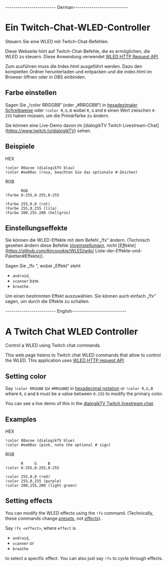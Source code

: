 ------------------------- German---------------------------

# Ein Twitch-Chat-WLED-Controller

Steuern Sie eine WLED mit Twitch-Chat-Befehlen.

Diese Webseite hört auf Twitch-Chat-Befehle, die es ermöglichen, die WLED zu steuern. Diese Anwendung verwendet [WLED HTTP Request API](https://github.com/Aircoookie/WLED/wiki/HTTP-request-API).

Zum ausführen muss die Index.html ausgeführt werden.
Dazu den kompletten Ordner herunterladen und entpacken und die index.html im Browser öffnen oder in OBS einbinden.


## Farbe einstellen

Sagen Sie „!color RRGGBB“ (oder „#RRGGBB“) in [hexadezimaler Schreibweise](https://en.wikipedia.org/wiki/Hexadecimal) oder `!color R,G,B` wobei `R`, `G` and `B` einen Wert zwischen `0-255` haben müssen, um die Primärfarbe zu ändern.

Sie können eine Live-Demo davon im [dialogikTV Twitch Livestream-Chat] (https://www.twitch.tv/dialogikTV) sehen.

## Beispiele

HEX
```
!color 00acee (dialogikTV blau)
!color #ee00ac (rosa, beachten Sie das optionale #-Zeichen)
```
RGB
```
       RGB
!Farbe 0-255,0-255,0-255

!Farbe 255,0,0 (rot)
!Farbe 255,0,255 (lila)
!Farbe 200.255.200 (hellgrün)
```

## Einstellungseffekte

Sie können die WLED-Effekte mit dem Befehl „!fx“ ändern. (Technisch gesehen ändern diese Befehle [*Voreinstellungen*](https://github.com/Aircoookie/WLED/wiki/Presets), nicht [*Effekte*](https://github.com/Aircoookie/WLED/wiki/ Liste-der-Effekte-und-Paletten#Effekte)).

Sagen Sie „!fx <Effekt>“, wobei „Effekt“ steht

* `android`,
* `scanner` bzw.
* `breathe`.

Um einen bestimmten Effekt auszuwählen. Sie können auch einfach „!fx“ sagen, um durch die Effekte zu schalten.




------------------------- English---------------------------

# A Twitch Chat WLED Controller

Control a WLED using Twitch chat commands.

This web page listens to Twitch chat WLED commands that allow to control the WLED. This application uses [WLED HTTP request API](https://github.com/Aircoookie/WLED/wiki/HTTP-request-API).





## Setting color

Say `!color RRGGBB` (or `#RRGGBB`) in [hexadecimal notation](https://en.wikipedia.org/wiki/Hexadecimal) or `!color R,G,B` where `R`, `G` and `B` must be a value between `0-255` to modify the primary color.

You can see a live demo of this in the [dialogikTV Twitch livestream chat](https://www.twitch.tv/dialogikTV).

## Examples

HEX
```
!color 00acee (dialogikTV blue)
!color #ee00ac (pink, note the optional # sign)
```
RGB
```
       R     G     B
!color 0-255,0-255,0-255

!color 255,0,0 (red)
!color 255,0,255 (purple)
!color 200,255,200 (light green)
```

## Setting effects

You can modify the WLED effects using the `!fx` command. (Technically, these commands change [*presets*](https://github.com/Aircoookie/WLED/wiki/Presets), not [*effects*](https://github.com/Aircoookie/WLED/wiki/List-of-effects-and-palettes#effects)).

Say `!fx <effect>`, where `effect` is

* `android`,
* `scanner` or
* `breathe`

to select a specific effect. You can also just say `!fx` to cycle through effects.
